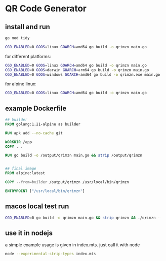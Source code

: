 # QR Code Generator

## install and run

```bash
go mod tidy
```

```bash
CGO_ENABLED=0 GOOS=linux GOARCH=amd64 go build -o qrimzn main.go
```

for different platforms:

```bash
CGO_ENABLED=0 GOOS=linux GOARCH=amd64 go build -o qrimzn main.go
CGO_ENABLED=0 GOOS=darwin GOARCH=arm64 go build -o qrimzn main.go
CGO_ENABLED=0 GOOS=windows GOARCH=amd64 go build -o qrimzn.exe main.go
```

for alpine linux:

```bash
CGO_ENABLED=0 GOOS=linux GOARCH=amd64 go build -o qrimzn main.go
```

## example Dockerfile

```dockerfile
## builder
FROM golang:1.21-alpine as builder

RUN apk add --no-cache git

WORKDIR /app
COPY . .

RUN go build -o /output/qrimzn main.go && strip /output/qrimzn


## final image
FROM alpine:latest

COPY --from=builder /output/qrimzn /usr/local/bin/qrimzn

ENTRYPOINT ["/usr/local/bin/qrimzn"]

```

## macos local test run

```bash
CGO_ENABLED=0 go build -o qrimzn main.go && strip qrimzn && ./qrimzn --content="https://example.com" --code="ABC12345678" --type=qrcode | base64 -d > qr.png
```

## use it in nodejs

a simple example usage is given in index.mts. just call it with node

```bash
node --experimental-strip-types index.mts
```
